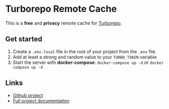 # Turborepo Remote Cache

This is a **free** and **privacy** remote cache for [Turborepo](https://turbo.build/).

## Get started

1. Create a `.env.local` file in the root of your project from the `.env` file.
1. Add at least a strong and random value to your `TURBO_TOKEN` variable
1. Start the server with **docker-compose**: `docker-compose up -d` or `docker compose up -d`

## Links

- [Github project](https://github.com/ducktors/turborepo-remote-cache)
- [Full project documentation](https://ducktors.github.io/turborepo-remote-cache/deployment-environments)
